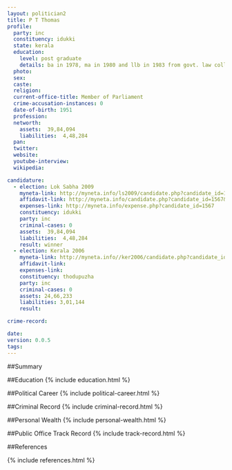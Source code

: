 ```yaml
---
layout: politician2
title: P T Thomas
profile: 
  party: inc
  constituency: idukki
  state: kerala
  education: 
    level: post graduate
    details: ba in 1978, ma in 1980 and llb in 1983 from govt. law college,ernakulam,kerala university
  photo: 
  sex: 
  caste: 
  religion: 
  current-office-title: Member of Parliament
  crime-accusation-instances: 0
  date-of-birth: 1951
  profession: 
  networth: 
    assets:  39,84,094
    liabilities:  4,48,284
  pan: 
  twitter: 
  website: 
  youtube-interview: 
  wikipedia: 

candidature: 
  - election: Lok Sabha 2009
    myneta-link: http://myneta.info/ls2009/candidate.php?candidate_id=1567
    affidavit-link: http://myneta.info/candidate.php?candidate_id=1567&scan=original
    expenses-link: http://myneta.info/expense.php?candidate_id=1567
    constituency: idukki 
    party: inc
    criminal-cases: 0
    assets:  39,84,094
    liabilities:  4,48,284
    result: winner 
  - election: Kerala 2006
    myneta-link: http://myneta.info//ker2006/candidate.php?candidate_id=160
    affidavit-link: 
    expenses-link: 
    constituency: thodupuzha 
    party: inc
    criminal-cases: 0
    assets: 24,66,233
    liabilities: 3,01,144
    result:  

crime-record: 

date: 
version: 0.0.5
tags: 
---
```

##Summary


##Education
{% include education.html %}


##Political Career
{% include political-career.html %}


##Criminal Record
{% include criminal-record.html %}


##Personal Wealth
{% include personal-wealth.html %}


##Public Office Track Record
{% include track-record.html %}


##References


{% include references.html %}